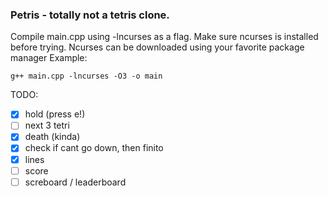 ### Petris - totally not a tetris clone.

Compile main.cpp using -lncurses as a flag. Make sure ncurses is installed before trying. Ncurses can be downloaded using your favorite package manager
Example:

```
g++ main.cpp -lncurses -O3 -o main
```

TODO: 
- [x] hold (press e!)
- [ ] next 3 tetri
- [x] death (kinda)
- [x] check if cant go down, then finito
- [x] lines
- [ ] score
- [ ] screboard / leaderboard
